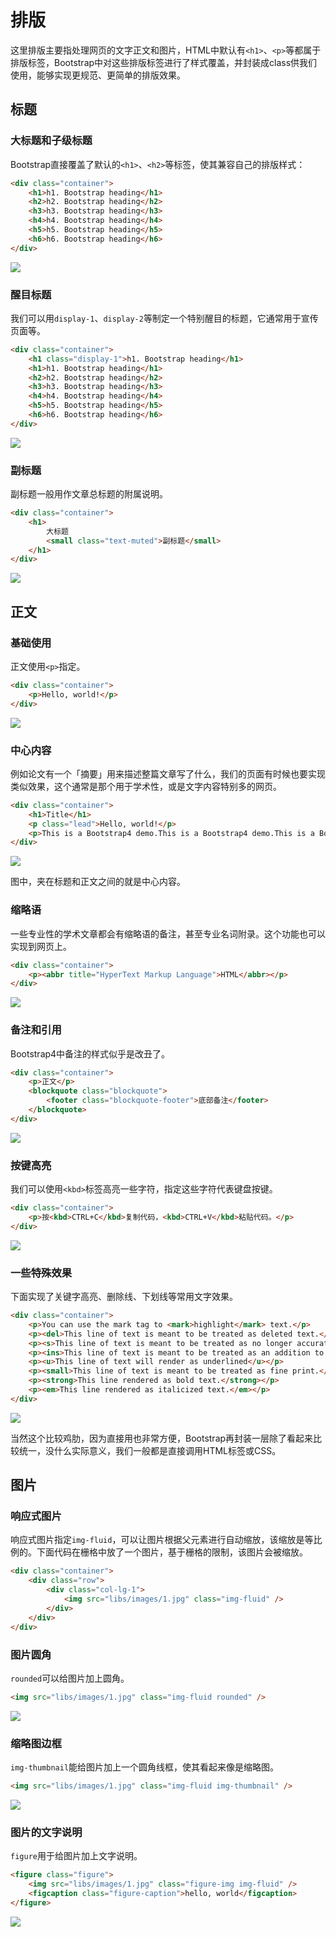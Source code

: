# 排版

这里排版主要指处理网页的文字正文和图片，HTML中默认有`<h1>`、`<p>`等都属于排版标签，Bootstrap中对这些排版标签进行了样式覆盖，并封装成class供我们使用，能够实现更规范、更简单的排版效果。

## 标题

### 大标题和子级标题

Bootstrap直接覆盖了默认的`<h1>`、`<h2>`等标签，使其兼容自己的排版样式：

```html
<div class="container">
    <h1>h1. Bootstrap heading</h1>
    <h2>h2. Bootstrap heading</h2>
    <h3>h3. Bootstrap heading</h3>
    <h4>h4. Bootstrap heading</h4>
    <h5>h5. Bootstrap heading</h5>
    <h6>h6. Bootstrap heading</h6>
</div>
```

![](res/1.png)

### 醒目标题

我们可以用`display-1`、`display-2`等制定一个特别醒目的标题，它通常用于宣传页面等。

```html
<div class="container">
    <h1 class="display-1">h1. Bootstrap heading</h1>
    <h1>h1. Bootstrap heading</h1>
    <h2>h2. Bootstrap heading</h2>
    <h3>h3. Bootstrap heading</h3>
    <h4>h4. Bootstrap heading</h4>
    <h5>h5. Bootstrap heading</h5>
    <h6>h6. Bootstrap heading</h6>
</div>
```

![](res/3.png)

### 副标题

副标题一般用作文章总标题的附属说明。

```html
<div class="container">
    <h1>
        大标题
        <small class="text-muted">副标题</small>
    </h1>
</div>
```

![](res/2.png)

## 正文

### 基础使用

正文使用`<p>`指定。

```html
<div class="container">
    <p>Hello, world!</p>
</div>
```

![](res/4.png)

### 中心内容

例如论文有一个「摘要」用来描述整篇文章写了什么，我们的页面有时候也要实现类似效果，这个通常是那个用于学术性，或是文字内容特别多的网页。

```html
<div class="container">
    <h1>Title</h1>
    <p class="lead">Hello, world!</p>
    <p>This is a Bootstrap4 demo.This is a Bootstrap4 demo.This is a Bootstrap4 demo.</p>
</div>
```

![](res/5.png)

图中，夹在标题和正文之间的就是中心内容。

### 缩略语

一些专业性的学术文章都会有缩略语的备注，甚至专业名词附录。这个功能也可以实现到网页上。

```html
<div class="container">
    <p><abbr title="HyperText Markup Language">HTML</abbr></p>
</div>
```

![](res/7.png)

### 备注和引用

Bootstrap4中备注的样式似乎是改丑了。

```html
<div class="container">
    <p>正文</p>
    <blockquote class="blockquote">
        <footer class="blockquote-footer">底部备注</footer>
    </blockquote>
</div>
```

![](res/8.png)

### 按键高亮

我们可以使用`<kbd>`标签高亮一些字符，指定这些字符代表键盘按键。

```html
<div class="container">
    <p>按<kbd>CTRL+C</kbd>复制代码，<kbd>CTRL+V</kbd>粘贴代码。</p>
</div>
```

![](res/9.png)

### 一些特殊效果

下面实现了关键字高亮、删除线、下划线等常用文字效果。

```html
<div class="container">
    <p>You can use the mark tag to <mark>highlight</mark> text.</p>
    <p><del>This line of text is meant to be treated as deleted text.</del></p>
    <p><s>This line of text is meant to be treated as no longer accurate.</s></p>
    <p><ins>This line of text is meant to be treated as an addition to the document.</ins></p>
    <p><u>This line of text will render as underlined</u></p>
    <p><small>This line of text is meant to be treated as fine print.</small></p>
    <p><strong>This line rendered as bold text.</strong></p>
    <p><em>This line rendered as italicized text.</em></p>
</div>
```

![](res/6.png)

当然这个比较鸡肋，因为直接用也非常方便，Bootstrap再封装一层除了看起来比较统一，没什么实际意义，我们一般都是直接调用HTML标签或CSS。

## 图片

### 响应式图片

响应式图片指定`img-fluid`，可以让图片根据父元素进行自动缩放，该缩放是等比例的。下面代码在栅格中放了一个图片，基于栅格的限制，该图片会被缩放。

```html
<div class="container">
    <div class="row">
        <div class="col-lg-1">
            <img src="libs/images/1.jpg" class="img-fluid" />
        </div>
    </div>
</div>
```

### 图片圆角

`rounded`可以给图片加上圆角。

```html
<img src="libs/images/1.jpg" class="img-fluid rounded" />
```

![](res/11.png)

### 缩略图边框

`img-thumbnail`能给图片加上一个圆角线框，使其看起来像是缩略图。

```html
<img src="libs/images/1.jpg" class="img-fluid img-thumbnail" />
```

![](res/10.png)

### 图片的文字说明

`figure`用于给图片加上文字说明。

```html
<figure class="figure">
    <img src="libs/images/1.jpg" class="figure-img img-fluid" />
    <figcaption class="figure-caption">hello, world</figcaption>
</figure>
```

![](res/12.png)

